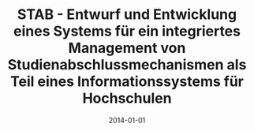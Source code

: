---
abstract: ''
authors:
- Andreas Böhacker
date: '2014-01-01'
featured: false
links:
- name: Publik
  url: https://publik.tuwien.ac.at/showentry.php?ID=228789&lang=1
publication_types:
- '7'
publishDate: '2014-01-01'
title: STAB - Entwurf und Entwicklung eines Systems für ein integriertes Management
  von Studienabschlussmechanismen als Teil eines Informationssystems für Hochschulen
url_pdf: ''
---